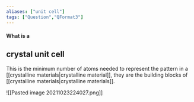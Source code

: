 ```yaml
---
aliases: ["unit cell"]
tags: ["Question","QFormat3"]
---
```


#### What is a
## crystal unit cell
This is the minimum number of atoms needed to represent the pattern in a [[crystalline materials|crystalline material]], they are the building blocks of [[crystalline materials|crystalline materials]].

![[Pasted image 20211023224027.png]]